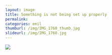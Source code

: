 ```yaml
---
layout: image
title: Something is not being set up properly
permalink: 
categories: emil
thumburl: /img/IMG_1760_thumb.jpg
slideurl: /img/IMG_1760.jpg 
---
```

![](/img/IMG_1760.jpg)


